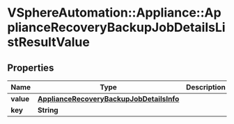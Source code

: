 # VSphereAutomation::Appliance::ApplianceRecoveryBackupJobDetailsListResultValue

## Properties
Name | Type | Description | Notes
------------ | ------------- | ------------- | -------------
**value** | [**ApplianceRecoveryBackupJobDetailsInfo**](ApplianceRecoveryBackupJobDetailsInfo.md) |  | [optional] 
**key** | **String** |  | [optional] 


